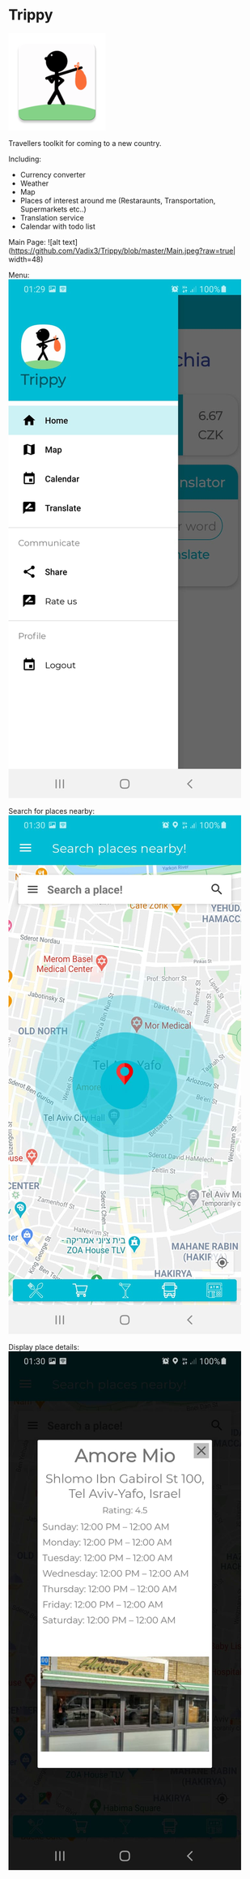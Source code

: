# Trippy
![alt text](https://github.com/Vadix3/Trippy/blob/master/app/src/main/res/mipmap-xxxhdpi/ic_launcher.png?raw=true)

Travellers toolkit for coming to a new country.

Including:
- Currency converter
- Weather
- Map
- Places of interest around me (Restaraunts, Transportation, Supermarkets etc..)
- Translation service
- Calendar with todo list

Main Page:
![alt text](https://github.com/Vadix3/Trippy/blob/master/Main.jpeg?raw=true| width=48)

Menu:
![alt text](https://github.com/Vadix3/Trippy/blob/master/Menu.jpeg?raw=true&s=200)

Search for places nearby:
![alt text](https://github.com/Vadix3/Trippy/blob/master/Search.jpeg?raw=true&s=200)

Display place details:
![alt text](https://github.com/Vadix3/Trippy/blob/master/Place.jpeg?raw=true&s=200)
